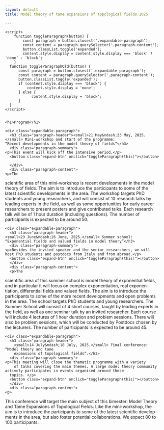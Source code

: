 ```yaml
---
layout: default
title: Model theory of tame expansions of topological fields 2025

---
```


<body>


    <script>
        function toggleParagraph(button) {
            const paragraph = button.closest('.expandable-paragraph');
            const content = paragraph.querySelector('.paragraph-content');
            button.classList.toggle('expanded');
            content.style.display = content.style.display === 'block' ? 'none' : 'block';
        }
      function toggleParagraphOld(button) {
          const paragraph = button.closest('.expandable-paragraph');
          const content = paragraph.querySelector('.paragraph-content');
          button.classList.toggle('expanded');
          if (content.style.display === 'block') {
              content.style.display = 'none';
          } else {
                content.style.display = 'block';
          }
      }
    </script>


    <h1>Program</h1>
      
    <div class="expandable-paragraph">
      <h3 class="paragraph-header"><small>21 May&ndash;23 May, 2025.</small> Mini-workshop and start of the programme:
	“Recent developments in the model theory of fields”</h3>
      <div class="paragraph-summary">
	<p>This event will kick off the intensive period.</p>
	  <button class="expand-btn" onclick="toggleParagraph(this)"></button>
	
      </div>
      <div class="paragraph-content">
	<p>The
scientific area of this mini-workshop is recent developments in the model
theory of fields. The aim is to introduce the participants to some of the latest scientific developments in the area. The workshop targets PhD students
and young researchers, and will consist of 10 research talks by leading experts in the field, as well as some opportunities for early career researchers
to present posters and give contributed talks. Each research talk will be of
	    1 hour duration (including questions).
	  The number of participants is expected to be around 50.</p>
      </div>
    </div>
    
    <div class="expandable-paragraph">
      <h3 class="paragraph-header">	
	<small>23 June&ndash;26 June, 2025.</small> Summer school: “Exponential fields and valued fields in model theory”</h3>
      <div class="paragraph-summary">
	<p>Besides the invited speaker and the senior researchers, we will host PhD students and postdocs from Italy and from abroad.</p>
	  <button class="expand-btn" onclick="toggleParagraph(this)"></button>
      </div>
      <div class="paragraph-content">
	  <p>The
scientific area of this summer school is model theory of exponential fields,
and in particular it will focus on complex exponentiation, real exponen-
tiation, differential fields and valued fields. The aim is to introduce the
participants to some of the more recent developments and open problems
 in the area. The school targets PhD students and young researchers. The
 Summer School will consist of 4 short courses, taught by leading experts in
the field, as well as one seminar talk by an invited researcher. Each course
will include 4 lectures of 1 hour duration and problem sessions. There will
also be problem sessions, which will be conducted by Postdocs chosen by
	  the lecturers.
	The number of participants is expected to be around 45.
	  </p>
      </div>
    </div>
    
    <div class="expandable-paragraph">
      <h3 class="paragraph-header">	
	    <small>14 July&ndash;18 July, 2025.</small> Final conference: “Model theory and tame
	    expansions of topological fields”.</h3>
      <div class="paragraph-summary">
	<p>This meeting will close the thematic programme with a variety
	    of talks covering the main themes. A large model theory community actively participates in events organised around these
	  topics. </p>
	  <button class="expand-btn" onclick="toggleParagraph(this)"></button>
      </div>
      <div class="paragraph-content">
	<p>
This conference will target the main subject of this bimester: Model Theory
and Tame Expansions of Topological Fields. Like the mini-workshop, the
aim is to introduce the participants to some of the latest scientific develop-
ments in the area, but also foster potential collaborations.
We expect 80 to 100 participants.</p>
      </div>
    </div>
</body>

